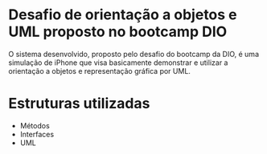 # Desafio de orientação a objetos e UML proposto no bootcamp DIO

O sistema desenvolvido, proposto pelo desafio do bootcamp da DIO, é uma simulação de iPhone que visa basicamente demonstrar e utilizar a orientação a objetos e representação gráfica por UML.

# Estruturas utilizadas

- Métodos
- Interfaces
- UML

#

